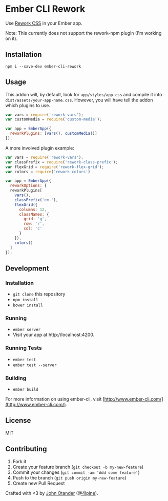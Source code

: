 # Ember CLI Rework

Use [Rework CSS](https://github.com/reworkcss/) in your Ember app.

Note: This currently does not support the rework-npm plugin (I'm working on it).

## Installation

```
npm i --save-dev ember-cli-rework
```

## Usage

This addon will, by default, look for `app/styles/app.css` and compile it
into `dist/assets/your-app-name.css`. However, you will have tell the addon
which plugins to use.

```javascript
var vars = require('rework-vars');
var customMedia = require('custom-media');

var app = EmberApp({
  reworkPlugins: [vars(), customMedia()]
});
```

A more involved plugin example:

```javascript
var vars = require('rework-vars');
var classPrefix = require('rework-class-prefix');
var flexGrid = require('rework-flex-grid');
var colors = require('rework-colors')

var app = EmberApp({
  reworkOptions: {
  reworkPlugins[
    vars(),
    classPrefix('em-'),
    flexGrid({
      columns: 12,
      classNames: {
        grid: 'g',
        row: 'r',
        col: 'c'
      }
    }),
    colors()
  ]
});
```

## Development

### Installation

* `git clone` this repository
* `npm install`
* `bower install`

### Running

* `ember server`
* Visit your app at http://localhost:4200.

### Running Tests

* `ember test`
* `ember test --server`

### Building

* `ember build`

For more information on using ember-cli, visit [http://www.ember-cli.com/](http://www.ember-cli.com/).

## License

MIT

## Contributing

1. Fork it
2. Create your feature branch (`git checkout -b my-new-feature`)
3. Commit your changes (`git commit -am 'Add some feature'`)
4. Push to the branch (`git push origin my-new-feature`)
5. Create new Pull Request

Crafted with <3 by [John Otander](http://johnotander.com) ([@4lpine](https://twitter.com/4lpine)).
